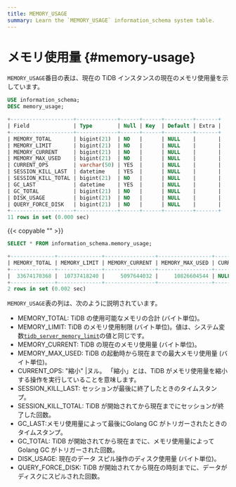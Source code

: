 ```yaml
---
title: MEMORY_USAGE
summary: Learn the `MEMORY_USAGE` information_schema system table.
---
```


# メモリ使用量 {#memory-usage}

`MEMORY_USAGE`番目の表は、現在の TiDB インスタンスの現在のメモリ使用量を示しています。

```sql
USE information_schema;
DESC memory_usage;
```

```sql
+--------------------+-------------+------+------+---------+-------+
| Field              | Type        | Null | Key  | Default | Extra |
+--------------------+-------------+------+------+---------+-------+
| MEMORY_TOTAL       | bigint(21)  | NO   |      | NULL    |       |
| MEMORY_LIMIT       | bigint(21)  | NO   |      | NULL    |       |
| MEMORY_CURRENT     | bigint(21)  | NO   |      | NULL    |       |
| MEMORY_MAX_USED    | bigint(21)  | NO   |      | NULL    |       |
| CURRENT_OPS        | varchar(50) | YES  |      | NULL    |       |
| SESSION_KILL_LAST  | datetime    | YES  |      | NULL    |       |
| SESSION_KILL_TOTAL | bigint(21)  | NO   |      | NULL    |       |
| GC_LAST            | datetime    | YES  |      | NULL    |       |
| GC_TOTAL           | bigint(21)  | NO   |      | NULL    |       |
| DISK_USAGE         | bigint(21)  | NO   |      | NULL    |       |
| QUERY_FORCE_DISK   | bigint(21)  | NO   |      | NULL    |       |
+--------------------+-------------+------+------+---------+-------+
11 rows in set (0.000 sec)
```

{{< copyable "" >}}

```sql
SELECT * FROM information_schema.memory_usage;
```

```sql
+--------------+--------------+----------------+-----------------+-------------+---------------------+--------------------+---------------------+----------+------------+------------------+
| MEMORY_TOTAL | MEMORY_LIMIT | MEMORY_CURRENT | MEMORY_MAX_USED | CURRENT_OPS | SESSION_KILL_LAST   | SESSION_KILL_TOTAL | GC_LAST             | GC_TOTAL | DISK_USAGE | QUERY_FORCE_DISK |
+--------------+--------------+----------------+-----------------+-------------+---------------------+--------------------+---------------------+----------+------------+------------------+
|  33674170368 |  10737418240 |     5097644032 |     10826604544 | NULL        | 2022-10-17 22:47:47 |                  1 | 2022-10-17 22:47:47 |       20 |          0 |                0 |
+--------------+--------------+----------------+-----------------+-------------+---------------------+--------------------+---------------------+----------+------------+------------------+
2 rows in set (0.002 sec)
```

`MEMORY_USAGE`表の列は、次のように説明されています。

-   MEMORY_TOTAL: TiDB の使用可能なメモリの合計 (バイト単位)。
-   MEMORY_LIMIT: TiDB のメモリ使用制限 (バイト単位)。値は、システム変数[`tidb_server_memory_limit`](/system-variables.md#tidb_server_memory_limit-new-in-v640)の値と同じです。
-   MEMORY_CURRENT: TiDB の現在のメモリ使用量 (バイト単位)。
-   MEMORY_MAX_USED: TiDB の起動時から現在までの最大メモリ使用量 (バイト単位)。
-   CURRENT_OPS: &quot;縮小&quot; |ヌル。 「縮小」とは、TiDB がメモリ使用量を縮小する操作を実行していることを意味します。
-   SESSION_KILL_LAST: セッションが最後に終了したときのタイムスタンプ。
-   SESSION_KILL_TOTAL: TiDB が開始されてから現在までにセッションが終了した回数。
-   GC_LAST:メモリ使用量によって最後にGolang GC がトリガーされたときのタイムスタンプ。
-   GC_TOTAL: TiDB が開始されてから現在までに、メモリ使用量によってGolang GC がトリガーされた回数。
-   DISK_USAGE: 現在のデータ スピル操作のディスク使用量 (バイト単位)。
-   QUERY_FORCE_DISK: TiDB が開始されてから現在の時刻までに、データがディスクにスピルされた回数。
